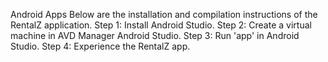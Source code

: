 Android Apps
Below are the installation and compilation instructions of the RentalZ application.
Step 1: Install Android Studio.
Step 2: Create a virtual machine in AVD Manager Android Studio.
Step 3: Run 'app' in Android Studio.
Step 4: Experience the RentalZ app.